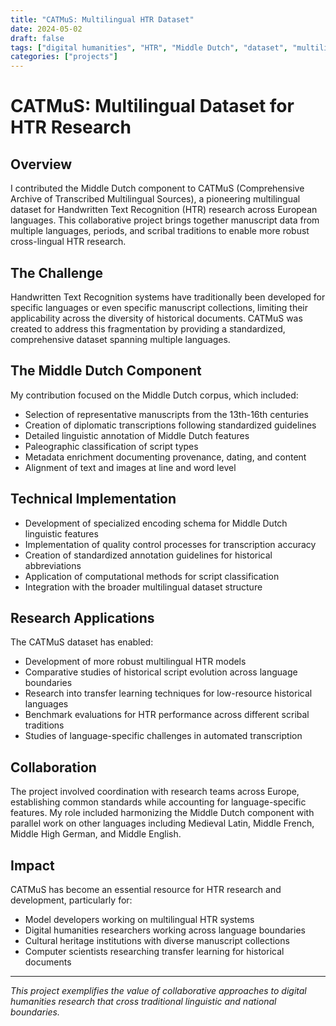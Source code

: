 ```yaml
---
title: "CATMuS: Multilingual HTR Dataset"
date: 2024-05-02
draft: false
tags: ["digital humanities", "HTR", "Middle Dutch", "dataset", "multilingual"]
categories: ["projects"]
---
```


# CATMuS: Multilingual Dataset for HTR Research

## Overview

I contributed the Middle Dutch component to CATMuS (Comprehensive Archive of Transcribed Multilingual Sources), a pioneering multilingual dataset for Handwritten Text Recognition (HTR) research across European languages. This collaborative project brings together manuscript data from multiple languages, periods, and scribal traditions to enable more robust cross-lingual HTR research.

## The Challenge

Handwritten Text Recognition systems have traditionally been developed for specific languages or even specific manuscript collections, limiting their applicability across the diversity of historical documents. CATMuS was created to address this fragmentation by providing a standardized, comprehensive dataset spanning multiple languages.

## The Middle Dutch Component

My contribution focused on the Middle Dutch corpus, which included:

- Selection of representative manuscripts from the 13th-16th centuries
- Creation of diplomatic transcriptions following standardized guidelines
- Detailed linguistic annotation of Middle Dutch features
- Paleographic classification of script types
- Metadata enrichment documenting provenance, dating, and content
- Alignment of text and images at line and word level

## Technical Implementation

- Development of specialized encoding schema for Middle Dutch linguistic features
- Implementation of quality control processes for transcription accuracy
- Creation of standardized annotation guidelines for historical abbreviations
- Application of computational methods for script classification
- Integration with the broader multilingual dataset structure

## Research Applications

The CATMuS dataset has enabled:

- Development of more robust multilingual HTR models
- Comparative studies of historical script evolution across language boundaries
- Research into transfer learning techniques for low-resource historical languages
- Benchmark evaluations for HTR performance across different scribal traditions
- Studies of language-specific challenges in automated transcription

## Collaboration

The project involved coordination with research teams across Europe, establishing common standards while accounting for language-specific features. My role included harmonizing the Middle Dutch component with parallel work on other languages including Medieval Latin, Middle French, Middle High German, and Middle English.

## Impact

CATMuS has become an essential resource for HTR research and development, particularly for:
- Model developers working on multilingual HTR systems
- Digital humanities researchers working across language boundaries
- Cultural heritage institutions with diverse manuscript collections
- Computer scientists researching transfer learning for historical documents

---

*This project exemplifies the value of collaborative approaches to digital humanities research that cross traditional linguistic and national boundaries.*